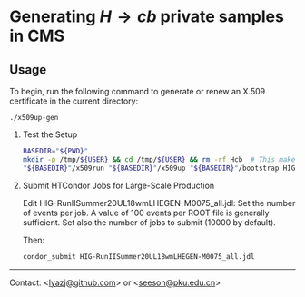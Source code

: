 # Generating $H \to cb$ private samples in CMS

## Usage

To begin, run the following command to generate or renew an X.509 certificate in the current directory:

```
./x509up-gen
```

1. Test the Setup

   ```bash
   BASEDIR="${PWD}"
   mkdir -p /tmp/${USER} && cd /tmp/${USER} && rm -rf Hcb  # This makes the test run much faster!
   "${BASEDIR}"/x509run "${BASEDIR}"/x509up "${BASEDIR}"/bootstrap HIG-RunIISummer20UL18wmLHEGEN-M0075_all.sh 10
   ```

2. Submit HTCondor Jobs for Large-Scale Production

   Edit HIG-RunIISummer20UL18wmLHEGEN-M0075_all.jdl: Set the number of events per job. A value of 100 events per ROOT file is generally sufficient. Set also the number of jobs to submit (10000 by default).

   Then:

   ```bash
   condor_submit HIG-RunIISummer20UL18wmLHEGEN-M0075_all.jdl
   ```

---

Contact: \<lyazj@github.com\> or \<seeson@pku.edu.cn\>
